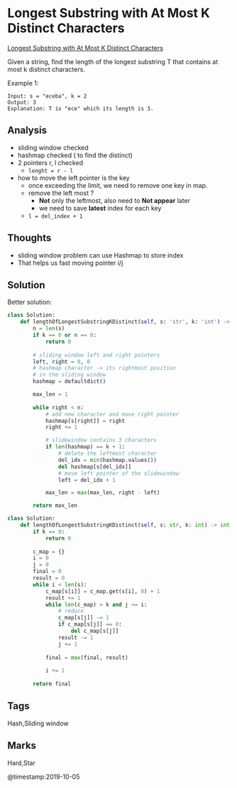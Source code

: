 # Longest Substring with At Most K Distinct Characters
[Longest Substring with At Most K Distinct Characters](https://leetcode.com/problems/longest-substring-with-at-most-k-distinct-characters)

Given a string, find the length of the longest substring T that contains at most k distinct characters.

Example 1:
```
Input: s = "eceba", k = 2
Output: 3
Explanation: T is "ece" which its length is 3.
```
## Analysis
- sliding window checked
- hashmap checked ( to find the distinct)
- 2 pointers r, l checked
  - `lenght = r - l` 
- how to move the left pointer is the key
  - once exceeding the limit, we need to remove one key in map. 
  - remove the left most ?
    - **Not** only the leftmost, also need to **Not appear** later
    - we need to save **latest** index for each key 
  - `l = del_index + 1`

## Thoughts
- sliding window problem can use Hashmap to store index
- That helps us fast moving pointer i/j
## Solution
Better solution:
```python
class Solution:
    def lengthOfLongestSubstringKDistinct(self, s: 'str', k: 'int') -> 'int':
        n = len(s) 
        if k == 0 or n == 0:
            return 0
        
        # sliding window left and right pointers
        left, right = 0, 0
        # hashmap character -> its rightmost position 
        # in the sliding window
        hashmap = defaultdict()

        max_len = 1
        
        while right < n:
            # add new character and move right pointer
            hashmap[s[right]] = right
            right += 1

            # slidewindow contains 3 characters
            if len(hashmap) == k + 1:
                # delete the leftmost character
                del_idx = min(hashmap.values())
                del hashmap[s[del_idx]]
                # move left pointer of the slidewindow
                left = del_idx + 1

            max_len = max(max_len, right - left)

        return max_len
```


```python
class Solution:
    def lengthOfLongestSubstringKDistinct(self, s: str, k: int) -> int:
        if k == 0:
            return 0 
        
        c_map = {}
        i = 0
        j = 0
        final = 0
        result = 0
        while i < len(s):
            c_map[s[i]] = c_map.get(s[i], 0) + 1
            result += 1
            while len(c_map) > k and j <= i:
                # reduce
                c_map[s[j]] -= 1
                if c_map[s[j]] == 0:
                    del c_map[s[j]]
                result -= 1
                j += 1
                
            final = max(final, result)
                
            i += 1    
            
        return final
```

## Tags
Hash,Sliding window

## Marks
Hard,Star


@timestamp:2019-10-05
